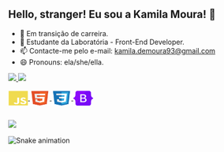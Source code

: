 ## Hello, stranger! Eu sou a Kamila Moura! 👾

- 🔭 Em transição de carreira.
- 🌱 Estudante da Laboratória - Front-End Developer.
- 📫 Contacte-me pelo e-mail: kamila.demoura93@gmail.com
- 😄 Pronouns: ela/she/ella.

<div>
  <a href="https://github.com/KamilaMoura1">
  <img height="150em" src="https://github-readme-stats.vercel.app/api?username=KamilaMoura1&show_icons=true&theme=dark&include_all_commits=true&count_private=true"/>
  <img height="150em" src="https://github-readme-stats.vercel.app/api/top-langs/?username=KamilaMoura1&layout=compact&langs_count=7&theme=dark"/>
</div>
<div style="display: inline_block"><br>
  <img align="center" alt="Js" height="30" width="40" src="https://raw.githubusercontent.com/devicons/devicon/master/icons/javascript/javascript-plain.svg">
  <img align="center" alt="HTML" height="30" width="40" src="https://raw.githubusercontent.com/devicons/devicon/master/icons/html5/html5-original.svg">
  <img align="center" alt="CSS" height="30" width="40" src="https://raw.githubusercontent.com/devicons/devicon/master/icons/css3/css3-original.svg">
  <img align="center" alt="Bootstrap" height="30" width="40" src="https://raw.githubusercontent.com/devicons/devicon/master/icons/bootstrap/bootstrap-original.svg">
</div>
  
  ##
  
<div>   
 <a href="https://www.linkedin.com/in/kamila-moura-programacao/" target="_blank"><img src="https://img.shields.io/badge/-LinkedIn-%230077B5?style=for-the-badge&logo=linkedin&logoColor=white" target="_blank"></a> 
 
  ![Snake animation](https://github.com/KamilaMoura1/KamilaMoura1/blob/output/github-contribution-grid-snake.svg)
 
</div>
